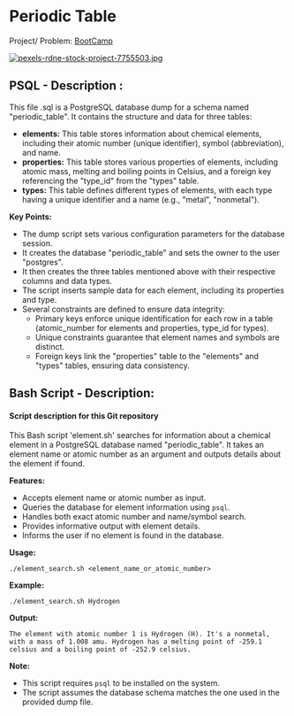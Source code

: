 # Periodic Table
Project/ Problem: [BootCamp](https://www.freecodecamp.org/learn/relational-database/build-a-periodic-table-database-project/build-a-periodic-table-database)

[![pexels-rdne-stock-project-7755503.jpg](https://i.postimg.cc/15hw6SxQ/pexels-rdne-stock-project-7755503.jpg)](https://postimg.cc/YjRvKJqn)


## PSQL - Description : 
This file .sql is a PostgreSQL database dump for a schema named "periodic_table". It contains the structure and data for three tables:
* **elements:** This table stores information about chemical elements, including their atomic number (unique identifier), symbol (abbreviation), and name.
* **properties:** This table stores various properties of elements, including atomic mass, melting and boiling points in Celsius, and a foreign key referencing the "type_id" from the "types" table.
* **types:** This table defines different types of elements, with each type having a unique identifier and a name (e.g., "metal", "nonmetal").

**Key Points:**

* The dump script sets various configuration parameters for the database session.
* It creates the database "periodic_table" and sets the owner to the user "postgres".
* It then creates the three tables mentioned above with their respective columns and data types.
* The script inserts sample data for each element, including its properties and type.
* Several constraints are defined to ensure data integrity:
    * Primary keys enforce unique identification for each row in a table (atomic_number for elements and properties, type_id for types).
    * Unique constraints guarantee that element names and symbols are distinct.
    * Foreign keys link the "properties" table to the "elements" and "types" tables, ensuring data consistency.


 ## Bash Script - Description: 

 #### Script description for this Git repository

This Bash script 'element.sh' searches for information about a chemical element in a PostgreSQL database named "periodic_table". It takes an element name or atomic number as an argument and outputs details about the element if found.

**Features:**

* Accepts element name or atomic number as input.
* Queries the database for element information using `psql`.
* Handles both exact atomic number and name/symbol search.
* Provides informative output with element details.
* Informs the user if no element is found in the database.

**Usage:**

```
./element_search.sh <element_name_or_atomic_number>
```

**Example:**

```
./element_search.sh Hydrogen
```

**Output:**

```
The element with atomic number 1 is Hydrogen (H). It's a nonmetal, with a mass of 1.008 amu. Hydrogen has a melting point of -259.1 celsius and a boiling point of -252.9 celsius.
```

**Note:**

* This script requires `psql` to be installed on the system.
* The script assumes the database schema matches the one used in the provided dump file.

